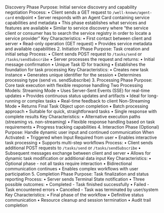 Discovery Phase
Purpose: Initial service discovery and capability negotiation
Process:
	•	Client sends a GET request to `/well-known/agent-card` endpoint
	•	Server responds with an Agent Card containing service capabilities and metadata
	•	This phase establishes what services and features are available
	•	Similar to service discovery where “the service client or consumer has to search the service registry in order to locate a service provider”
Key Characteristics:
	•	First contact between client and server
	•	Read-only operation (GET request)
	•	Provides service metadata and available capabilities
2. Initiation Phase
Purpose: Task creation and initial setup
Process:
	•	Client sends POST request to `/tasks/send` or `/tasks/sendSubscribe`
	•	Server processes the request and returns:
	•	Initial message confirmation
	•	Unique Task ID for tracking
	•	Establishes the foundation for task processing
Key Characteristics:
	•	Creates new task instance
	•	Generates unique identifier for the session
	•	Determines processing type (send vs. sendSubscribe)
3. Processing Phase
Purpose: Core task execution with flexible response handling
Two Processing Models:
Streaming Mode
	•	Uses Server-Sent Events (SSE) for real-time updates
	•	Provides continuous status updates and artifacts
	•	Ideal for long-running or complex tasks
	•	Real-time feedback to client
Non-Streaming Mode
	•	Returns Final Task Object upon completion
	•	Batch processing approach
	•	Suitable for quick, straightforward tasks
	•	Single response with complete results
Key Characteristics:
	•	Alternative execution paths (streaming vs. non-streaming)
	•	Flexible response handling based on task requirements
	•	Progress tracking capabilities
4. Interaction Phase (Optional)
Purpose: Handle dynamic user input and continued communication
When Activated:
	•	Triggered when Input Required from user
	•	Enables interactive task processing
	•	Supports multi-step workflows
Process:
	•	Client sends additional POST requests to `/tasks/send` or `/tasks/sendSubscribe`
	•	Subsequent messages exchange between client and server
	•	Allows for dynamic task modification or additional data input
Key Characteristics:
	•	Optional phase - not all tasks require interaction
	•	Bidirectional communication continues
	•	Enables complex workflows with user participation
5. Completion Phase
Purpose: Task finalization and status reporting
Process:
	•	Server sends Terminal State notification
	•	Three possible outcomes:
	•	Completed - Task finished successfully
	•	Failed - Task encountered errors
	•	Cancelled - Task was terminated by user/system
Key Characteristics:
	•	Final phase of the workflow
	•	Definitive status communication
	•	Resource cleanup and session termination
	•	Audit trail completion